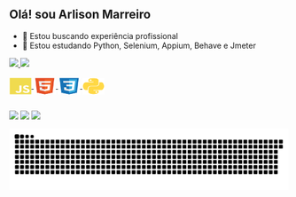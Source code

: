 ## Olá! sou Arlison Marreiro

- 🔭 Estou buscando experiência profissional
- 🌱 Estou estudando Python, Selenium, Appium, Behave e Jmeter

<div>
  <a href="https://github.com/arlisonmarreiro">
  <img height="180em" src="https://github-readme-stats.vercel.app/api?username=arlisonmarreiro&show_icons=true&theme=monokai&include_all_commits=true&count_private=true"/>
  <img height="180em" src="https://github-readme-stats.vercel.app/api/top-langs/?username=arlisonmarreiro&layout=compact&langs_count=7&theme=monokai"/>
</div>
   <div style="display: inline_block"><br>
  <img align="center" alt="Icon-Js" height="30" width="40" src="https://raw.githubusercontent.com/devicons/devicon/master/icons/javascript/javascript-plain.svg">
  <img align="center" alt="Icon-HTML" height="30" width="40" src="https://raw.githubusercontent.com/devicons/devicon/master/icons/html5/html5-original.svg">
  <img align="center" alt="Icon-CSS" height="30" width="40" src="https://raw.githubusercontent.com/devicons/devicon/master/icons/css3/css3-original.svg">
  <img align="center" alt="Icon-CSS" height="30" width="40" src="https://raw.githubusercontent.com/devicons/devicon/master/icons/python/python-plain.svg">
  </div>
  
##
  
  <div> 
    <a href="https://instagram.com/arlisonmarreiro" target="_blank"><img src="https://img.shields.io/badge/-Instagram-%23E4405F?style=for-the-badge&logo=instagram&logoColor=white" target="_blank"></a>
 	  <a href = "mailto:arlison.marreiro99@gmail.com"><img src="https://img.shields.io/badge/-Gmail-%23333?style=for-the-badge&logo=gmail&logoColor=white" target="_blank"></a>
  <a href="https://www.linkedin.com/in/arlison-marreiro" target="_blank"><img src="https://img.shields.io/badge/-LinkedIn-%230077B5?style=for-the-badge&logo=linkedin&logoColor=white" target="_blank"></a> 
    
   ![Snake animation](https://github.com/arlisonmarreiro/arlisonmarreiro/blob/output/github-contribution-grid-snake.svg)
 
  </div>  
  
      
  
